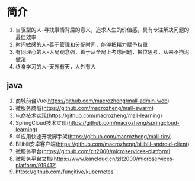 # 简介
1. 自驱型的人-寻找事情背后的意义，追求人生的价值感，具有专注解决问题的最佳效率
2. 时间敏感的人-善于管理和分配时间，能够把精力赋予权重
3. 有同理心的人-大局观念强，善于从全局上考虑问题，换位思考，从来不拘泥做法
4. 终身学习的人-天外有天，人外有人

## java

1. 商城前台Vue(https://github.com/macrozheng/mall-admin-web)
2. 微服务商城(https://github.com/macrozheng/mall-swarm)
3. 电商技术实现(https://github.com/macrozheng/mall-learning)
4. SpringCloud技术实现(https://github.com/macrozheng/springcloud-learning)
5. 单应用快速开发脚手架(https://github.com/macrozheng/mall-tiny)
6. Bilibili安卓客户端(https://github.com/macrozheng/bilibili-android-client)
7. 微服务平台(https://github.com/zlt2000/microservices-platform)
7. 微服务平台文档(https://www.kancloud.cn/zlt2000/microservices-platform/919412)
8. https://github.com/fungitive/kubernetes